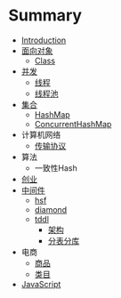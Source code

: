 # Summary

* [Introduction](README.md)
* [面向对象](面向对象.md)
   * [Class](Class.md)
* [并发](并发.md)
   * [线程](线程.md)
   * [线程池](线程池.md)
* [集合](集合.md)
   * [HashMap](HashMap.md)
   * [ConcurrentHashMap](ConcurrentHashMap.md)
* 计算机网络
   * [传输协议](传输协议.md)
* 算法
   * 一致性Hash
* [创业](创业.md)
* [中间件](中间件.md)
   * [hsf](hsf.md)
   * [diamond](diamond.md)
   * [tddl](tddl.md)
       * [架构](架构.md)
       * [分表分库](分表分库.md)
* 电商
   * [商品](商品.md)
   * [类目](类目.md)
* [JavaScript](javascript.md)

